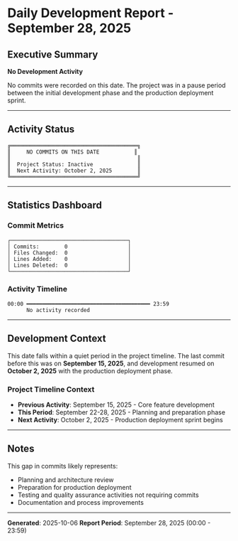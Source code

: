 # Daily Development Report - September 28, 2025

## Executive Summary

**No Development Activity**

No commits were recorded on this date. The project was in a pause period between the initial development phase and the production deployment sprint.

---

## Activity Status

```
╔════════════════════════════════════════╗
║     NO COMMITS ON THIS DATE           ║
║                                        ║
║  Project Status: Inactive              ║
║  Next Activity: October 2, 2025        ║
╚════════════════════════════════════════╝
```

---

## Statistics Dashboard

### Commit Metrics
```
┌─────────────────────────────────────┐
│ Commits:        0                   │
│ Files Changed:  0                   │
│ Lines Added:    0                   │
│ Lines Deleted:  0                   │
└─────────────────────────────────────┘
```

### Activity Timeline
```
00:00 ━━━━━━━━━━━━━━━━━━━━━━━━━━━━━━━━━━━━━━━ 23:59
      No activity recorded
```

---

## Development Context

This date falls within a quiet period in the project timeline. The last commit before this was on **September 15, 2025**, and development resumed on **October 2, 2025** with the production deployment phase.

### Project Timeline Context
- **Previous Activity**: September 15, 2025 - Core feature development
- **This Period**: September 22-28, 2025 - Planning and preparation phase
- **Next Activity**: October 2, 2025 - Production deployment sprint begins

---

## Notes

This gap in commits likely represents:
- Planning and architecture review
- Preparation for production deployment
- Testing and quality assurance activities not requiring commits
- Documentation and process improvements

---

**Generated**: 2025-10-06
**Report Period**: September 28, 2025 (00:00 - 23:59)
